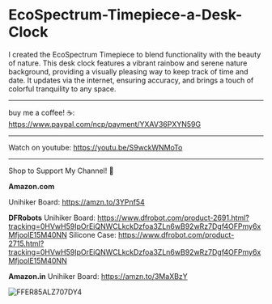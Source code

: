 # EcoSpectrum-Timepiece-a-Desk-Clock
I created the EcoSpectrum Timepiece to blend functionality with the beauty of nature. This desk clock features a vibrant rainbow and serene nature background, providing a visually pleasing way to keep track of time and date. It updates via the internet, ensuring accuracy, and brings a touch of colorful tranquility to any space.

_________________________________
buy me a coffee! ☕: https://www.paypal.com/ncp/payment/YXAV36PXYN59G
_________________________________
Watch on youtube: https://youtu.be/S9wckWNMoTo
_________________________________

Shop to Support My Channel! 🛒

**Amazon.com**

Unihiker Board: https://amzn.to/3YPnf54

**DFRobots**
Unihiker Board: https://www.dfrobot.com/product-2691.html?tracking=0HVwH59IpOrEiQNWCLkckDzfoa3ZLn6wB92wRz7Dgf4OFPmy6xMfjoolE15M40NN
Silicone Case: https://www.dfrobot.com/product-2715.html?tracking=0HVwH59IpOrEiQNWCLkckDzfoa3ZLn6wB92wRz7Dgf4OFPmy6xMfjoolE15M40NN

**Amazon.in**
Unihiker Board: https://amzn.to/3MaXBzY

![FFER85ALZ707DY4](https://github.com/user-attachments/assets/72df3aa1-d19a-415a-9470-d96de5bd571b)
